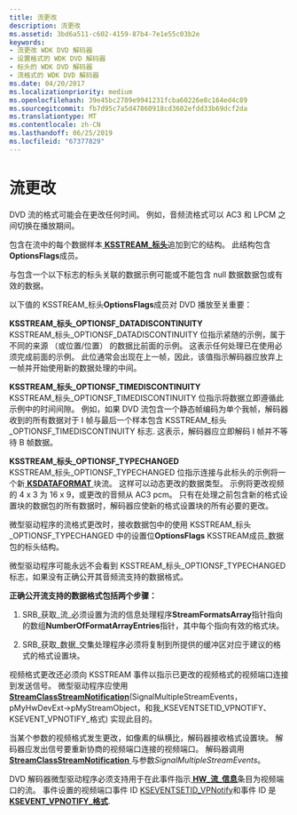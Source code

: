 ```yaml
---
title: 流更改
description: 流更改
ms.assetid: 3bd6a511-c602-4159-87b4-7e1e55c03b2e
keywords:
- 流更改 WDK DVD 解码器
- 设置格式的 WDK DVD 解码器
- 标头的 WDK DVD 解码器
- 流格式的 WDK DVD 解码器
ms.date: 04/20/2017
ms.localizationpriority: medium
ms.openlocfilehash: 39e45bc2789e9941231fcba60226e8c164ed4c89
ms.sourcegitcommit: fb7d95c7a5d47860918cd3602efdd33b69dcf2da
ms.translationtype: MT
ms.contentlocale: zh-CN
ms.lasthandoff: 06/25/2019
ms.locfileid: "67377829"
---
```

# <a name="stream-changes"></a>流更改





DVD 流的格式可能会在更改任何时间。 例如，音频流格式可以 AC3 和 LPCM 之间切换在播放期间。

包含在流中的每个数据样本[ **KSSTREAM\_标头**](https://docs.microsoft.com/windows-hardware/drivers/ddi/content/ks/ns-ks-ksstream_header)追加到它的结构。 此结构包含**OptionsFlags**成员。

与包含一个以下标志的标头关联的数据示例可能或不能包含 null 数据数据包或有效的数据。

以下值的 KSSTREAM\_标头**OptionsFlags**成员对 DVD 播放至关重要：

<a href="" id="ksstream-header-optionsf-datadiscontinuity"></a>**KSSTREAM\_标头\_OPTIONSF\_DATADISCONTINUITY**  
KSSTREAM\_标头\_OPTIONSF\_DATADISCONTINUITY 位指示紧随的示例，属于不同的来源 （或位置/位置） 的数据比前面的示例。 这表示任何处理已在使用必须完成前面的示例。 此位通常会出现在上一帧，因此，该值指示解码器应放弃上一帧并开始使用新的数据处理的中间。

<a href="" id="ksstream-header-optionsf-timediscontinuity"></a>**KSSTREAM\_标头\_OPTIONSF\_TIMEDISCONTINUITY**  
KSSTREAM\_标头\_OPTIONSF\_TIMEDISCONTINUITY 位指示将数据立即遵循此示例中的时间间隙。 例如，如果 DVD 流包含一个静态帧编码为单个我帧，解码器收到的所有数据对于 I 帧与最后一个样本包含 KSSTREAM\_标头\_OPTIONSF\_TIMEDISCONTINUITY 标志. 这表示，解码器应立即解码 I 帧并不等待 B 帧数据。

<a href="" id="ksstream-header-optionsf-typechanged"></a>**KSSTREAM\_标头\_OPTIONSF\_TYPECHANGED**  
KSSTREAM\_标头\_OPTIONSF\_TYPECHANGED 位指示连接与此标头的示例将一个新[ **KSDATAFORMAT** ](https://docs.microsoft.com/windows-hardware/drivers/ddi/content/ks/ns-ks-ksdataformat)块流。 这样可以动态更改的数据类型。 示例将更改视频的 4 x 3 为 16 x 9，或更改的音频从 AC3 pcm。 只有在处理之前包含新的格式设置块的数据包的所有数据时，解码器应使新的格式设置块的所有必要的更改。

微型驱动程序的流格式更改时，接收数据包中的使用 KSSTREAM\_标头\_OPTIONSF\_TYPECHANGED 中的设置位**OptionsFlags** KSSTREAM成员\_数据包的标头结构。

微型驱动程序可能永远不会看到 KSSTREAM\_标头\_OPTIONSF\_TYPECHANGED 标志，如果没有正确公开其音频流支持的数据格式。

**正确公开流支持的数据格式包括两个步骤：**

1.  SRB\_获取\_流\_必须设置为流的信息处理程序**StreamFormatsArray**指针指向的数组**NumberOfFormatArrayEntries**指针，其中每个指向有效的格式块。

2.  SRB\_获取\_数据\_交集处理程序必须将复制到所提供的缓冲区对应于建议的格式的格式设置块。

视频格式更改还必须向 KSSTREAM 事件以指示已更改的视频格式的视频端口连接到发送信号。 微型驱动程序应使用[ **StreamClassStreamNotification**](https://docs.microsoft.com/windows-hardware/drivers/ddi/content/strmini/nf-strmini-streamclassstreamnotification)(SignalMultipleStreamEvents，pMyHwDevExt-&gt;pMyStreamObject，和我\_KSEVENTSETID\_VPNOTIFY、 KSEVENT\_VPNOTIFY\_格式) 实现此目的。

当某个参数的视频格式发生更改，如像素的纵横比，解码器接收格式设置块。 解码器应发出信号要重新协商的视频端口连接的视频端口。 解码器调用[ **StreamClassStreamNotification** ](https://docs.microsoft.com/windows-hardware/drivers/ddi/content/strmini/nf-strmini-streamclassstreamnotification)与参数*SignalMultipleStreamEvents*。

DVD 解码器微型驱动程序必须支持用于在此事件指示[ **HW\_流\_信息**](https://docs.microsoft.com/windows-hardware/drivers/ddi/content/strmini/ns-strmini-_hw_stream_information)条目为视频端口的流。 事件设置的视频端口事件 ID [KSEVENTSETID\_VPNotify](https://docs.microsoft.com/windows-hardware/drivers/stream/kseventsetid-vpnotify)和事件 ID 是[ **KSEVENT\_VPNOTIFY\_格式**](https://docs.microsoft.com/windows-hardware/drivers/stream/ksevent-vpnotify-formatchange).

 

 




